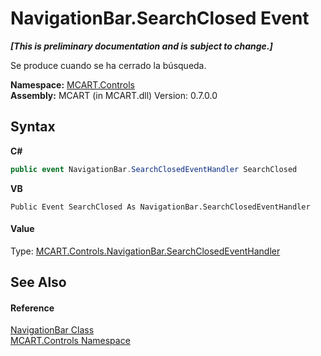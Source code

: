 # NavigationBar.SearchClosed Event
 _**\[This is preliminary documentation and is subject to change.\]**_

Se produce cuando se ha cerrado la búsqueda.

**Namespace:**&nbsp;<a href="1c9d7a8e-81d4-838a-f87d-7379b253b6ce">MCART.Controls</a><br />**Assembly:**&nbsp;MCART (in MCART.dll) Version: 0.7.0.0

## Syntax

**C#**<br />
``` C#
public event NavigationBar.SearchClosedEventHandler SearchClosed
```

**VB**<br />
``` VB
Public Event SearchClosed As NavigationBar.SearchClosedEventHandler
```


#### Value
Type: <a href="823f915a-aa73-eb6e-d10c-81dd1a9316ce">MCART.Controls.NavigationBar.SearchClosedEventHandler</a>

## See Also


#### Reference
<a href="f8adee10-4c70-0c35-f2ea-0afdd2e92957">NavigationBar Class</a><br /><a href="1c9d7a8e-81d4-838a-f87d-7379b253b6ce">MCART.Controls Namespace</a><br />